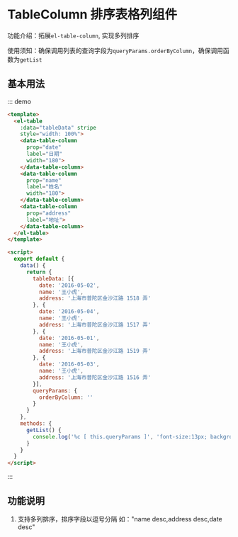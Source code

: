 # TableColumn 排序表格列组件

功能介绍：拓展`el-table-column`, 实现多列排序

使用须知：确保调用列表的查询字段为`queryParams.orderByColumn`，确保调用函数为`getList`

## 基本用法

::: demo
```html
<template>
  <el-table
    :data="tableData" stripe
    style="width: 100%">
    <data-table-column
      prop="date"
      label="日期"
      width="180">
    </data-table-column>
    <data-table-column
      prop="name"
      label="姓名"
      width="180">
    </data-table-column>
    <data-table-column
      prop="address"
      label="地址">
    </data-table-column>
  </el-table>
</template>

<script>
  export default {
    data() {
      return {
        tableData: [{
          date: '2016-05-02',
          name: '王小虎',
          address: '上海市普陀区金沙江路 1518 弄'
        }, {
          date: '2016-05-04',
          name: '王小虎',
          address: '上海市普陀区金沙江路 1517 弄'
        }, {
          date: '2016-05-01',
          name: '王小虎',
          address: '上海市普陀区金沙江路 1519 弄'
        }, {
          date: '2016-05-03',
          name: '王小虎',
          address: '上海市普陀区金沙江路 1516 弄'
        }],
        queryParams: {
          orderByColumn: ''
        }
      }
    },
    methods: {
      getList() {
        console.log('%c [ this.queryParams ]', 'font-size:13px; background:#f29100; color:#ffffff;', this.queryParams)
      }
    }
  }
</script>
```
:::

## 功能说明
1. 支持多列排序，排序字段以逗号分隔
如："name desc,address desc,date desc"

